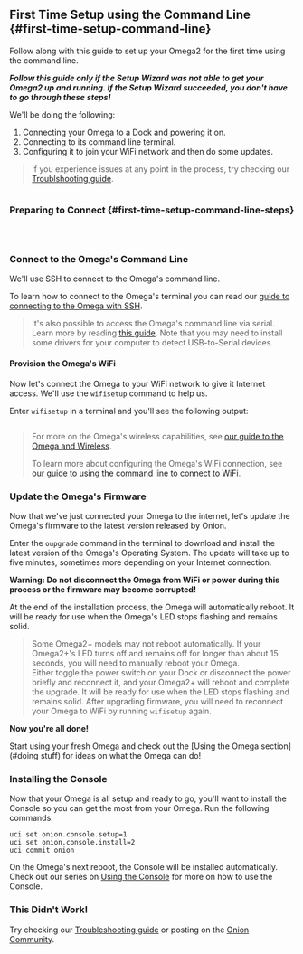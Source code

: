 ## First Time Setup using the Command Line {#first-time-setup-command-line}

<!--  TODO: edit this a intro a little to make it smoother -->

Follow along with this guide to set up your Omega2 for the first time using the command line.

***Follow this guide only if the Setup Wizard was not able to get your Omega2 up and running. If the Setup Wizard succeeded, you don't have to go through these steps!***

 We'll be doing the following:

1. Connecting your Omega to a Dock and powering it on.
1. Connecting to its command line terminal.
1. Configuring it to join your WiFi network and then do some updates.

> If you experience issues at any point in the process, try checking our [Troublshooting guide](#first-time-troubleshooting).

<!-- Prepare the Hardware -->
```{r child = './First-Time-Components/Hardware-Prep.md'}
```


<!-- Command Line Setup -->
### Preparing to Connect {#first-time-setup-command-line-steps}

<!-- Computer Config -->
```{r child = './First-Time-Components/First-Time-Component-01-computer-config.md'}
```

<!-- The Omega's Name -->
```{r child = './First-Time-Components/First-Time-Component-02-omega-name.md'}
```

<!-- Connect to Omega's Wifi AP -->
```{r child = './First-Time-Components/First-Time-Component-03-connect-to-omega-network.md'}
```

### Connect to the Omega's Command Line

We'll use SSH to connect to the Omega's command line.

To learn how to connect to the Omega's terminal you can read our [guide to connecting to the Omega with SSH](#connecting-to-the-omega-terminal-ssh).

> It's also possible to access the Omega's command line via serial. Learn more by reading [this guide](#connecting-to-the-omega-terminal-serial). Note that you may need to install some drivers for your computer to detect USB-to-Serial devices.

#### Provision the Omega's WiFi

Now let's connect the Omega to your WiFi network to give it Internet access. We'll use the `wifisetup` command to help us.

Enter `wifisetup` in a terminal and you'll see the following output:

<!-- wifisetup option 1 output -->
```{r child = './Using-the-Command-Line/Connecting-to-WiFi-Networks-Component-1-wifisetup-option-1.md'}
```

> For more on the Omega's wireless capabilities, see [our guide to the Omega and Wireless](#the-omega-and-wireless-connectivity).
>
>To learn more about configuring the Omega's WiFi connection, see [our guide to using the command line to connect to WiFi](#connecting-to-wifi-networks-command-line).


### Update the Omega's Firmware

Now that we've just connected your Omega to the internet, let's update the Omega's firmware to the latest version released by Onion.

Enter the `oupgrade` command in the terminal to download and install the latest version of the Omega's Operating System. The update will take up to five minutes, sometimes more depending on your Internet connection.

**Warning: Do not disconnect the Omega from WiFi or power during this process or the firmware may become corrupted!**

At the end of the installation process, the Omega will automatically reboot. It will be ready for use when the Omega's LED stops flashing and remains solid.

> Some Omega2+ models may not reboot automatically. If your Omega2+'s LED turns off and remains off for longer than about 15 seconds, you will need to manually reboot your Omega. <br>
> Either toggle the power switch on your Dock or disconnect the power briefly and reconnect it, and your Omega2+ will reboot and complete the upgrade. It will be ready for use when the LED stops flashing and remains solid.
> After upgrading firmware, you will need to reconnect your Omega to WiFi by running `wifisetup` again.


**Now you're all done!**

Start using your fresh Omega and check out the [Using the Omega section](#doing stuff) for ideas on what the Omega can do!
<!-- Start using your fresh Omega, check out the [Tutorials section](./Tutorials/Contents) or the [Project guides](./Projects/Contents) for ideas on what to do next! -->
<!-- TODO: fix the links above when the content is available -->


### Installing the Console

Now that your Omega is all setup and ready to go, you'll want to install the Console so you can get the most from your Omega. Run the following commands:

```
uci set onion.console.setup=1
uci set onion.console.install=2
uci commit onion
```

On the Omega's next reboot, the Console will be installed automatically. Check out our series on [Using the Console](#accessing-the-console) for more on how to use the Console.


### This Didn't Work!

Try checking our [Troubleshooting guide](#first-time-troubleshooting) or posting on the [Onion Community](http://community.onion.io).
